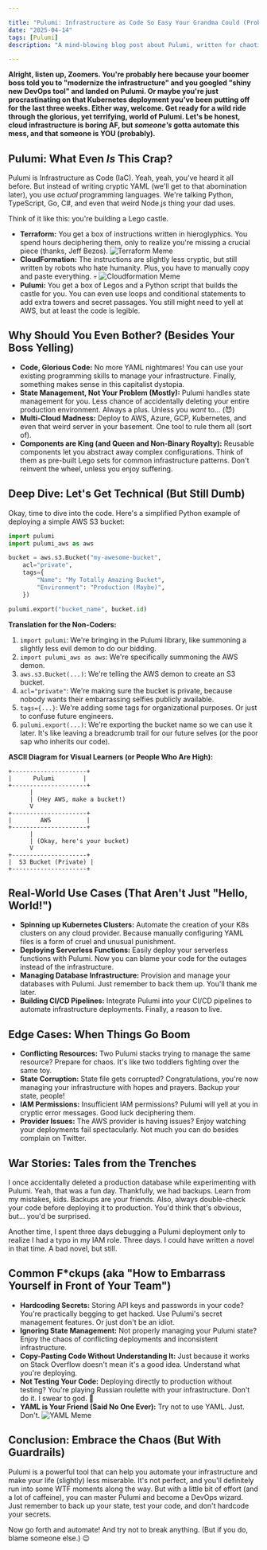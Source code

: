 ```yaml
---

title: "Pulumi: Infrastructure as Code So Easy Your Grandma Could (Probably Not) Do It"
date: "2025-04-14"
tags: [Pulumi]
description: "A mind-blowing blog post about Pulumi, written for chaotic Gen Z engineers who somehow survived 2020."

---
```


**Alright, listen up, Zoomers. You're probably here because your boomer boss told you to "modernize the infrastructure" and you googled "shiny new DevOps tool" and landed on Pulumi. Or maybe you're just procrastinating on that Kubernetes deployment you've been putting off for the last three weeks. Either way, welcome. Get ready for a wild ride through the glorious, yet terrifying, world of Pulumi. Let's be honest, cloud infrastructure is boring AF, but *someone's* gotta automate this mess, and that someone is YOU (probably).**

## Pulumi: What Even *Is* This Crap?

Pulumi is Infrastructure as Code (IaC). Yeah, yeah, you've heard it all before. But instead of writing cryptic YAML (we'll get to that abomination later), you use *actual* programming languages. We're talking Python, TypeScript, Go, C#, and even that weird Node.js thing your dad uses.

Think of it like this: you're building a Lego castle.

*   **Terraform:** You get a box of instructions written in hieroglyphics. You spend hours deciphering them, only to realize you're missing a crucial piece (thanks, Jeff Bezos).
    ![Terraform Meme](https://i.imgflip.com/4whc48.jpg)
*   **CloudFormation:** The instructions are slightly less cryptic, but still written by robots who hate humanity. Plus, you have to manually copy and paste everything. 💀
    ![Cloudformation Meme](https://i.imgflip.com/792mjt.jpg)
*   **Pulumi:** You get a box of Legos and a Python script that builds the castle for you. You can even use loops and conditional statements to add extra towers and secret passages. You still might need to yell at AWS, but at least the code is legible.

## Why Should You Even Bother? (Besides Your Boss Yelling)

*   **Code, Glorious Code:** No more YAML nightmares! You can use your existing programming skills to manage your infrastructure. Finally, something makes sense in this capitalist dystopia.
*   **State Management, Not Your Problem (Mostly):** Pulumi handles state management for you. Less chance of accidentally deleting your entire production environment. Always a plus. Unless you *want* to... (😈)
*   **Multi-Cloud Madness:** Deploy to AWS, Azure, GCP, Kubernetes, and even that weird server in your basement. One tool to rule them all (sort of).
*   **Components are King (and Queen and Non-Binary Royalty):** Reusable components let you abstract away complex configurations. Think of them as pre-built Lego sets for common infrastructure patterns. Don't reinvent the wheel, unless you enjoy suffering.

## Deep Dive: Let's Get Technical (But Still Dumb)

Okay, time to dive into the code. Here's a simplified Python example of deploying a simple AWS S3 bucket:

```python
import pulumi
import pulumi_aws as aws

bucket = aws.s3.Bucket("my-awesome-bucket",
    acl="private",
    tags={
        "Name": "My Totally Amazing Bucket",
        "Environment": "Production (Maybe)",
    })

pulumi.export("bucket_name", bucket.id)
```

**Translation for the Non-Coders:**

1.  `import pulumi`: We're bringing in the Pulumi library, like summoning a slightly less evil demon to do our bidding.
2.  `import pulumi_aws as aws`: We're specifically summoning the AWS demon.
3.  `aws.s3.Bucket(...)`: We're telling the AWS demon to create an S3 bucket.
4.  `acl="private"`: We're making sure the bucket is private, because nobody wants their embarrassing selfies publicly available.
5.  `tags={...}`: We're adding some tags for organizational purposes. Or just to confuse future engineers.
6.  `pulumi.export(...)`: We're exporting the bucket name so we can use it later. It's like leaving a breadcrumb trail for our future selves (or the poor sap who inherits our code).

**ASCII Diagram for Visual Learners (or People Who Are High):**

```
+---------------------+
|      Pulumi        |
+---------------------+
      |
      | (Hey AWS, make a bucket!)
      V
+---------------------+
|        AWS          |
+---------------------+
      |
      | (Okay, here's your bucket)
      V
+---------------------+
|  S3 Bucket (Private) |
+---------------------+
```

## Real-World Use Cases (That Aren't Just "Hello, World!")

*   **Spinning up Kubernetes Clusters:** Automate the creation of your K8s clusters on any cloud provider. Because manually configuring YAML files is a form of cruel and unusual punishment.
*   **Deploying Serverless Functions:** Easily deploy your serverless functions with Pulumi. Now you can blame your code for the outages instead of the infrastructure.
*   **Managing Database Infrastructure:** Provision and manage your databases with Pulumi. Just remember to back them up. You'll thank me later.
*   **Building CI/CD Pipelines:** Integrate Pulumi into your CI/CD pipelines to automate infrastructure deployments. Finally, a reason to live.

## Edge Cases: When Things Go Boom

*   **Conflicting Resources:** Two Pulumi stacks trying to manage the same resource? Prepare for chaos. It's like two toddlers fighting over the same toy.
*   **State Corruption:** State file gets corrupted? Congratulations, you're now managing your infrastructure with hopes and prayers. Backup your state, people!
*   **IAM Permissions:** Insufficient IAM permissions? Pulumi will yell at you in cryptic error messages. Good luck deciphering them.
*   **Provider Issues:** The AWS provider is having issues? Enjoy watching your deployments fail spectacularly. Not much you can do besides complain on Twitter.

## War Stories: Tales from the Trenches

I once accidentally deleted a production database while experimenting with Pulumi. Yeah, that was a fun day. Thankfully, we had backups. Learn from my mistakes, kids. Backups are your friends. Also, always double-check your code before deploying it to production. You'd think that's obvious, but... you'd be surprised.

Another time, I spent three days debugging a Pulumi deployment only to realize I had a typo in my IAM role. Three days. I could have written a novel in that time. A bad novel, but still.

## Common F\*ckups (aka "How to Embarrass Yourself in Front of Your Team")

*   **Hardcoding Secrets:** Storing API keys and passwords in your code? You're practically begging to get hacked. Use Pulumi's secret management features. Or just don't be an idiot.
*   **Ignoring State Management:** Not properly managing your Pulumi state? Enjoy the chaos of conflicting deployments and inconsistent infrastructure.
*   **Copy-Pasting Code Without Understanding It:** Just because it works on Stack Overflow doesn't mean it's a good idea. Understand what you're deploying.
*   **Not Testing Your Code:** Deploying directly to production without testing? You're playing Russian roulette with your infrastructure. Don't do it. I swear to god. 🙏
*   **YAML is Your Friend (Said No One Ever):** Try not to use YAML. Just. Don't.
    ![YAML Meme](https://i.imgflip.com/5u4c47.jpg)

## Conclusion: Embrace the Chaos (But With Guardrails)

Pulumi is a powerful tool that can help you automate your infrastructure and make your life (slightly) less miserable. It's not perfect, and you'll definitely run into some WTF moments along the way. But with a little bit of effort (and a lot of caffeine), you can master Pulumi and become a DevOps wizard. Just remember to back up your state, test your code, and don't hardcode your secrets.

Now go forth and automate! And try not to break anything. (But if you do, blame someone else.) 😉
